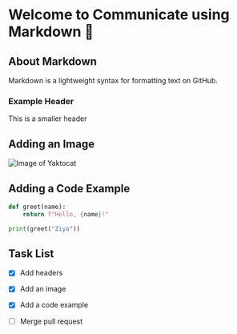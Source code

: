 # Welcome to Communicate using Markdown 👋

## About Markdown
Markdown is a lightweight syntax for formatting text on GitHub.

### Example Header
This is a smaller header

## Adding an Image
![Image of Yaktocat](https://octodex.github.com/images/yaktocat.png)

## Adding a Code Example

```python
def greet(name):
    return f"Hello, {name}!"

print(greet("Ziya")) 
 ```

## Task List

- [x] Add headers
- [x] Add an image
- [x] Add a code example
- [ ] Merge pull request



